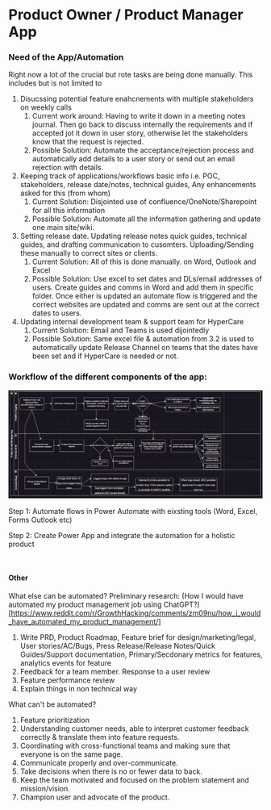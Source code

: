 # Product Owner / Product Manager App

### Need of the App/Automation
Right now a lot of the crucial but rote tasks are being done manually. This includes but is not limited to
1. Disucssing potential feature enahcnements with multiple stakeholders on weekly calls 
    1. Current work around: Having to write it down in a meeting notes journal. Then go back to discuss internally the requirements and if accepted jot it down in user story, otherwise let the stakeholders know that the request is rejected. 
    2. Possible Solution: Automate the acceptance/rejection process and automatically add details to a user story or send out an email rejection with details.
2. Keeping track of applications/workflows basic info i.e. POC, stakeholders, release date/notes, technical guides,  Any enhancements asked for this (from whom)
    1. Current Solution: Disjointed use of confluence/OneNote/Sharepoint for all this information
    2. Possible Solution: Automate all the information gathering and update one main site/wiki.
3. Setting release date. Updating release notes quick guides, technical guides, and drafting communication to cusomters. Uploading/Sending these manually to correct sites or clients.
    1. Current Solution: All of this is done manually. on Word, Outlook and Excel
    2. Possible Solution: Use excel to set dates and DLs/email addresses of users. Create guides and comms in Word and add them in specific folder. Once either is updated an automate flow is triggered and the correct websites are updated and comms are sent out at the correct dates to users.
4. Updating internal development team & support team for HyperCare
    1. Current Solution: Email and Teams is used dijointedly
    2. Possible Solution: Same excel file & automation from 3.2 is used to automatically update Release Channel on teams that the dates have been set and if HyperCare is needed or not.

### Workflow of the different components of the app:
![Business Process of the different components of the app](image.png)

Step 1: Automate flows in Power Automate with eixsting tools (Word, Excel, Forms Outlook etc)

Step 2: Create Power App and integrate the automation for a holistic product

<br>

#### Other
What else can be automated?
Preliminary research: (How I would have automated my product management job using ChatGPT?)[https://www.reddit.com/r/GrowthHacking/comments/zm09nu/how_i_would_have_automated_my_product_management/] 
1. Write PRD, Product Roadmap, Feature brief for design/marketing/legal, User stories/AC/Bugs, Press Release/Release Notes/Quick Guides/Support documentation, Primary/Secdonary metrics for features, analytics events for feature
2. Feedback for a team member. Response to a user review
3. Feature performance review 
4. Explain things in non technical way

What can't be automated?
1. Feature prioritization
2. Understanding customer needs, able to interpret customer feedback correctly & translate them into feature requests.
3. Coordinating with cross-functional teams and making sure that everyone is on the same page.
4. Communicate properly and over-communicate.
5. Take decisions when there is no or fewer data to back.
6. Keep the team motivated and focused on the problem statement and mission/vision.
7. Champion user and advocate of the product.
